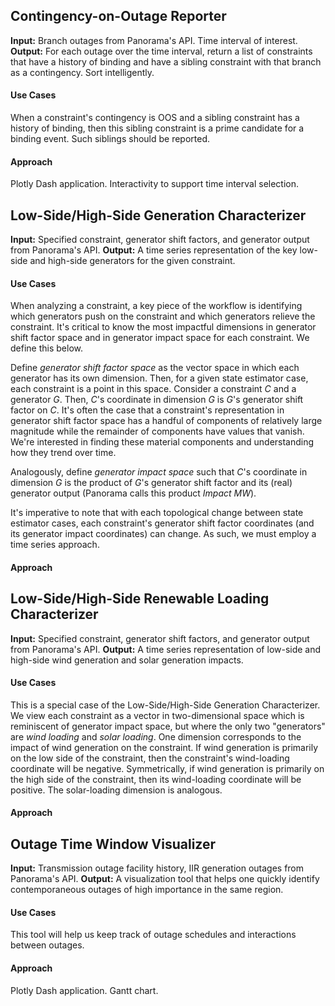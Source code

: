 ## Contingency-on-Outage Reporter
**Input:** Branch outages from Panorama's API. Time interval of interest.
**Output:** For each outage over the time interval, return a list of constraints that have a history of binding and have a sibling constraint with that branch as a contingency. Sort intelligently.
#### Use Cases
When a constraint's contingency is OOS and a sibling constraint has a history of binding, then this sibling constraint is a prime candidate for a binding event. Such siblings should be reported.
#### Approach
Plotly Dash application. Interactivity to support time interval selection.

## Low-Side/High-Side Generation Characterizer
**Input:** Specified constraint, generator shift factors, and generator output from Panorama's API.
**Output:** A time series representation of the key low-side and high-side generators for the given constraint.

#### Use Cases
When analyzing a constraint, a key piece of the workflow is identifying which generators push on the constraint and which generators relieve the constraint. It's critical to know the most impactful dimensions in generator shift factor space and in generator impact space for each constraint. We define this below.

Define *generator shift factor space* as the vector space in which each generator has its own dimension. Then, for a given state estimator case, each constraint is a point in this space. Consider a constraint $C$ and a generator $G$. Then, $C$'s coordinate in dimension $G$ is $G$'s generator shift factor on $C$. It's often the case that a constraint's representation in generator shift factor space has a handful of components of relatively large magnitude while the remainder of components have values that vanish. We're interested in finding these material components and understanding how they trend over time.

Analogously, define *generator impact space* such that $C$'s coordinate in dimension $G$ is the product of $G$'s generator shift factor and its (real) generator output (Panorama calls this product *Impact MW*).

It's imperative to note that with each topological change between state estimator cases, each constraint's generator shift factor coordinates (and its generator impact coordinates) can change. As such, we must employ a time series approach.

#### Approach

## Low-Side/High-Side Renewable Loading Characterizer
**Input:** Specified constraint, generator shift factors, and generator output from Panorama's API.
**Output:** A time series representation of low-side and high-side wind generation and solar generation impacts.

#### Use Cases
This is a special case of the Low-Side/High-Side Generation Characterizer. We view each constraint as a vector in two-dimensional space which is reminiscent of generator impact space, but where the only two "generators" are *wind loading* and *solar loading*. One dimension corresponds to the impact of wind generation on the constraint. If wind generation is primarily on the low side of the constraint, then the constraint's wind-loading coordinate will be negative. Symmetrically, if wind generation is primarily on the high side of the constraint, then its wind-loading coordinate will be positive. The solar-loading dimension is analogous.

#### Approach

## Outage Time Window Visualizer
**Input:** Transmission outage facility history, IIR generation outages from Panorama's API.
**Output:** A visualization tool that helps one quickly identify contemporaneous outages of high importance in the same region.

#### Use Cases
This tool will help us keep track of outage schedules and interactions between outages.

#### Approach
Plotly Dash application. Gantt chart.
